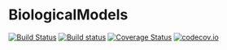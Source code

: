 # BiologicalModels

[![Build Status](https://travis-ci.org/ChrisRackauckas/BiologicalModels.jl.svg?branch=master)](https://travis-ci.org/JuliaDiffEq/BiologicalModels.jl)
[![Build status](https://ci.appveyor.com/api/projects/status/gtrs8vwmiak9wt06?svg=true)](https://ci.appveyor.com/project/JuliaDiffEq/biologicalmodels-jl)
[![Coverage Status](https://coveralls.io/repos/ChrisRackauckas/BiologicalModels.jl/badge.svg?branch=master&service=github)](https://coveralls.io/github/JuliaDiffEq/BiologicalModels.jl?branch=master)
[![codecov.io](http://codecov.io/github/ChrisRackauckas/BiologicalModels.jl/coverage.svg?branch=master)](http://codecov.io/github/JuliaDiffEq/BiologicalModels.jl?branch=master)
